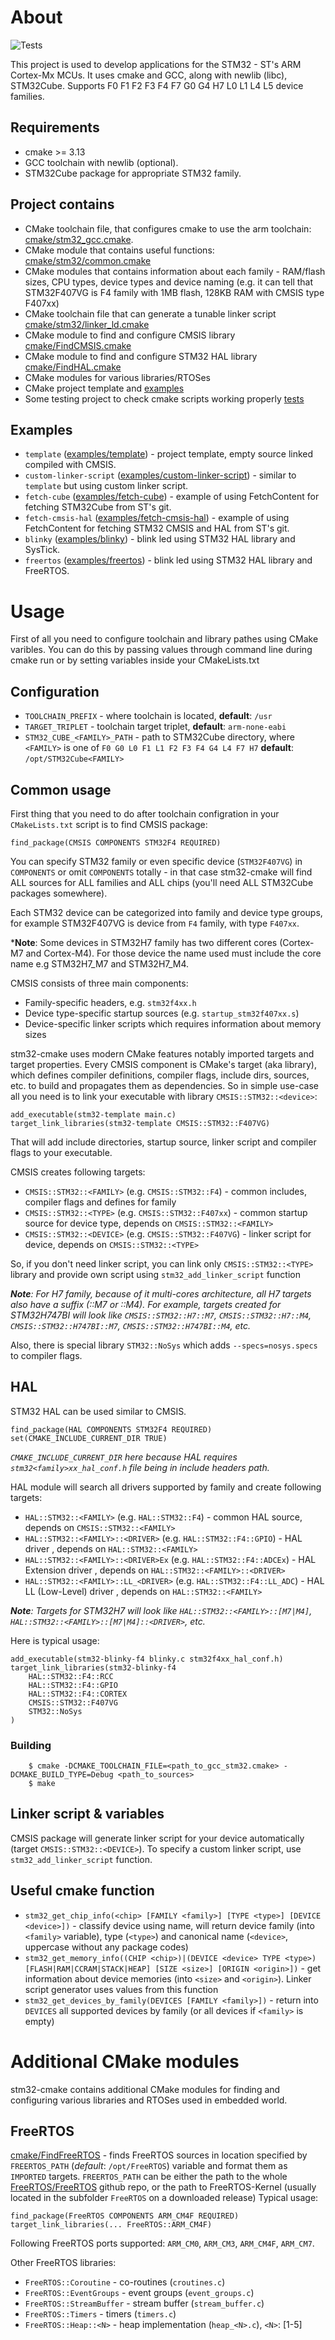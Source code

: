# About

![Tests](https://github.com/ObKo/stm32-cmake/workflows/Tests/badge.svg)

This project is used to develop applications for the STM32 - ST's ARM Cortex-Mx MCUs. 
It uses cmake and GCC, along with newlib (libc), STM32Cube. Supports F0 F1 F2 F3 F4 F7 G0 G4 H7 L0 L1 L4 L5 device families.

## Requirements

* cmake >= 3.13
* GCC toolchain with newlib (optional).
* STM32Cube package for appropriate STM32 family.

## Project contains

* CMake toolchain file, that configures cmake to use the arm toolchain: [cmake/stm32_gcc.cmake](cmake/stm32_gcc.cmake).
* CMake module that contains useful functions: [cmake/stm32/common.cmake](cmake/stm32/common.cmake)
* CMake modules that contains information about each family - RAM/flash sizes, CPU types, device types and device naming (e.g. it can tell that STM32F407VG is F4 family with 1MB flash, 128KB RAM with CMSIS type F407xx)
* CMake toolchain file that can generate a tunable linker script [cmake/stm32/linker_ld.cmake](cmake/stm32/linker_ld.cmake)
* CMake module to find and configure CMSIS library [cmake/FindCMSIS.cmake](cmake/FindCMSIS.cmake)
* CMake module to find and configure STM32 HAL library [cmake/FindHAL.cmake](cmake/FindHAL.cmake)
* CMake modules for various libraries/RTOSes
* CMake project template and [examples](examples)
* Some testing project to check cmake scripts working properly [tests](tests)

## Examples

* `template` ([examples/template](examples/template)) - project template, empty source linked compiled with CMSIS.
* `custom-linker-script` ([examples/custom-linker-script](examples/custom-linker-script)) - similar to `template` but using custom linker script.
* `fetch-cube` ([examples/fetch-cube](examples/fetch-cube)) - example of using FetchContent for fetching STM32Cube from ST's git.
* `fetch-cmsis-hal` ([examples/fetch-cmsis-hal](examples/fetch-cmsis-hal)) - example of using FetchContent for fetching STM32 CMSIS and HAL from ST's git.
* `blinky` ([examples/blinky](examples/blinky)) - blink led using STM32 HAL library and SysTick.
* `freertos` ([examples/freertos](examples/freertos)) - blink led using STM32 HAL library and FreeRTOS.

# Usage

First of all you need to configure toolchain and library pathes using CMake varibles. 
You can do this by passing values through command line during cmake run or by setting variables inside your CMakeLists.txt

## Configuration

* `TOOLCHAIN_PREFIX` - where toolchain is located, **default**: `/usr`
* `TARGET_TRIPLET` - toolchain target triplet, **default**: `arm-none-eabi`
* `STM32_CUBE_<FAMILY>_PATH` - path to STM32Cube directory, where `<FAMILY>` is one of `F0 G0 L0 F1 L1 F2 F3 F4 G4 L4 F7 H7` **default**: `/opt/STM32Cube<FAMILY>`

## Common usage

First thing that you need to do after toolchain configration in your `CMakeLists.txt` script is to find CMSIS package:
```
find_package(CMSIS COMPONENTS STM32F4 REQUIRED)
```
You can specify STM32 family or even specific device (`STM32F407VG`) in `COMPONENTS` or omit `COMPONENTS` totally - in that case stm32-cmake will find ALL sources for ALL families and ALL chips (you'll need ALL STM32Cube packages somewhere).

Each STM32 device can be categorized into family and device type groups, for example STM32F407VG is device from `F4` family, with type `F407xx`.

***Note**: Some devices in STM32H7 family has two different cores (Cortex-M7 and Cortex-M4).
For those device the name used must include the core name e.g STM32H7_M7 and STM32H7_M4.

CMSIS consists of three main components:

* Family-specific headers, e.g. `stm32f4xx.h`
* Device type-specific startup sources (e.g. `startup_stm32f407xx.s`)
* Device-specific linker scripts which requires information about memory sizes

stm32-cmake uses modern CMake features notably imported targets and target properties.
Every CMSIS component is CMake's target (aka library), which defines compiler definitions, compiler flags, include dirs, sources, etc. to build and propagates them as dependencies. So in simple use-case all you need is to link your executable with library `CMSIS::STM32::<device>`:
```
add_executable(stm32-template main.c)
target_link_libraries(stm32-template CMSIS::STM32::F407VG)
```
That will add include directories, startup source, linker script and compiler flags to your executable.

CMSIS creates following targets:

* `CMSIS::STM32::<FAMILY>` (e.g. `CMSIS::STM32::F4`) - common includes, compiler flags and defines for family
* `CMSIS::STM32::<TYPE>` (e.g. `CMSIS::STM32::F407xx`) - common startup source for device type, depends on `CMSIS::STM32::<FAMILY>`
* `CMSIS::STM32::<DEVICE>` (e.g. `CMSIS::STM32::F407VG`) - linker script for device, depends on `CMSIS::STM32::<TYPE>`

So, if you don't need linker script, you can link only `CMSIS::STM32::<TYPE>` library and provide own script using `stm32_add_linker_script` function

***Note**: For H7 family, because of it multi-cores architecture, all H7 targets also have a suffix (::M7 or ::M4).
For example, targets created for STM32H747BI will look like `CMSIS::STM32::H7::M7`, `CMSIS::STM32::H7::M4`, `CMSIS::STM32::H747BI::M7`, `CMSIS::STM32::H747BI::M4`, etc.*

Also, there is special library `STM32::NoSys` which adds `--specs=nosys.specs` to compiler flags.

## HAL

STM32 HAL can be used similar to CMSIS.
```
find_package(HAL COMPONENTS STM32F4 REQUIRED)
set(CMAKE_INCLUDE_CURRENT_DIR TRUE)
```
*`CMAKE_INCLUDE_CURRENT_DIR` here because HAL requires `stm32<family>xx_hal_conf.h` file being in include headers path.*

HAL module will search all drivers supported by family and create following targets:

* `HAL::STM32::<FAMILY>` (e.g. `HAL::STM32::F4`) - common HAL source, depends on `CMSIS::STM32::<FAMILY>`
* `HAL::STM32::<FAMILY>::<DRIVER>` (e.g. `HAL::STM32::F4::GPIO`) - HAL driver <DRIVER>, depends on `HAL::STM32::<FAMILY>`
* `HAL::STM32::<FAMILY>::<DRIVER>Ex` (e.g. `HAL::STM32::F4::ADCEx`) - HAL Extension driver , depends on `HAL::STM32::<FAMILY>::<DRIVER>`
* `HAL::STM32::<FAMILY>::LL_<DRIVER>` (e.g. `HAL::STM32::F4::LL_ADC`) - HAL LL (Low-Level) driver , depends on `HAL::STM32::<FAMILY>`

***Note**: Targets for STM32H7 will look like `HAL::STM32::<FAMILY>::[M7|M4]`, `HAL::STM32::<FAMILY>::[M7|M4]::<DRIVER>`, etc.*

Here is typical usage:

```
add_executable(stm32-blinky-f4 blinky.c stm32f4xx_hal_conf.h)
target_link_libraries(stm32-blinky-f4 
    HAL::STM32::F4::RCC
    HAL::STM32::F4::GPIO
    HAL::STM32::F4::CORTEX
    CMSIS::STM32::F407VG
    STM32::NoSys 
)
```

### Building

```
    $ cmake -DCMAKE_TOOLCHAIN_FILE=<path_to_gcc_stm32.cmake> -DCMAKE_BUILD_TYPE=Debug <path_to_sources>
    $ make
```

## Linker script & variables

CMSIS package will generate linker script for your device automatically (target `CMSIS::STM32::<DEVICE>`). To specify a custom linker script, use `stm32_add_linker_script` function.

## Useful cmake function

* `stm32_get_chip_info(<chip> [FAMILY <family>] [TYPE <type>] [DEVICE <device>])` - classify device using name, will return device family (into `<family>` variable), type (`<type>`) and canonical name (`<device>`, uppercase without any package codes)
* `stm32_get_memory_info((CHIP <chip>)|(DEVICE <device> TYPE <type>) [FLASH|RAM|CCRAM|STACK|HEAP] [SIZE <size>] [ORIGIN <origin>])` - get information about device memories (into `<size>` and `<origin>`). Linker script generator uses values from this function
* `stm32_get_devices_by_family(DEVICES [FAMILY <family>])` - return into `DEVICES` all supported devices by family (or all devices if `<family>` is empty)

# Additional CMake modules

stm32-cmake contains additional CMake modules for finding and configuring various libraries and RTOSes used in embedded world.

## FreeRTOS

[cmake/FindFreeRTOS](cmake/FindFreeRTOS) - finds FreeRTOS sources in location specified by `FREERTOS_PATH` (*default*: `/opt/FreeRTOS`) variable and format them as `IMPORTED` targets. `FREERTOS_PATH` can be either the path to the whole [FreeRTOS/FreeRTOS](https://github.com/FreeRTOS/FreeRTOS) github repo, or the path to FreeRTOS-Kernel (usually located in the subfolder `FreeRTOS` on a downloaded release)
Typical usage:

```
find_package(FreeRTOS COMPONENTS ARM_CM4F REQUIRED)
target_link_libraries(... FreeRTOS::ARM_CM4F)
```

Following FreeRTOS ports supported: `ARM_CM0`, `ARM_CM3`, `ARM_CM4F`, `ARM_CM7`.

Other FreeRTOS libraries:

* `FreeRTOS::Coroutine` - co-routines (`croutines.c`)
* `FreeRTOS::EventGroups` - event groups (`event_groups.c`)
* `FreeRTOS::StreamBuffer` - stream buffer (`stream_buffer.c`)
* `FreeRTOS::Timers` - timers (`timers.c`)
* `FreeRTOS::Heap::<N>` - heap implementation (`heap_<N>.c`), `<N>`: [1-5]

